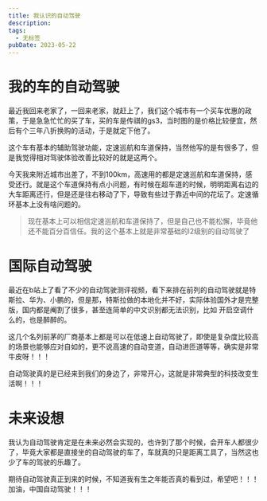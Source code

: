 ```yaml
---
title: 我认识的自动驾驶
description: 
tags:
  - 无标签
pubDate: 2023-05-22
---
```



# 我的车的自动驾驶

  最近我回来老家了，一回来老家，就赶上了，我们这个城市有一个买车优惠的政策，于是急急忙忙的买了车，买的车是传祺的gs3，当时图的是价格比较便宜，然后有个三年八折换购的活动，于是就定下他了。

  这个车有基本的辅助驾驶功能，定速巡航和车道保持，当然他写的是有很多了，但是我觉得相对驾驶体验改善比较好的就是这两个。

  今天我来附近城市出差了，不到100km，高速用的都是定速巡航和车道保持，感受还行。就是这个车道保持有点小问题，有时候在超车道的时候，明明距离右边的大车距离还行，但是还是往右移动了下，导致有些过于靠近中间的花坛了。定速循环基本上没有啥问题的。

  > 现在基本上可以相信定速巡航和车道保持了，但是自己也不能松懈，毕竟他还不能百分百信任。我的这个基本上就是非常基础的l2级别的自动驾驶了

# 国际自动驾驶

  最近在b站上了看了不少的自动驾驶测评视频，看下来排在前列的自动驾驶就是特斯拉、华为、小鹏的，但是那，特斯拉做的本地化并不好，实际体验国外才是完整版，国内都是阉割了很多，甚至连简单的中文识别都无法识别，比如 开启空调什么的，也是醉醉的。

  这几个名列前茅的厂商基本上都是可以在低速上自动驾驶了，即使是复杂度比较高的场景也能够应对自如的，更不说高速的自动变道，自动进匝道等等，确实是非常牛皮呀！！！

  自动驾驶真的是已经来到我们的身边了，非常开心，这就是非常典型的科技改变生活啊！！！

# 未来设想

  我认为自动驾驶肯定是在未来必然会实现的，也许到了那个时候，会开车人都很少了，毕竟大家都是直接坐的自动驾驶的车了，车就真的只是距离工具了，当然这也少了车的驾驶的乐趣了。

  期待自动驾驶真正到来的时候，不知道我有生之年能否真的看到过，希望吧！！！加油，中国自动驾驶！！！
